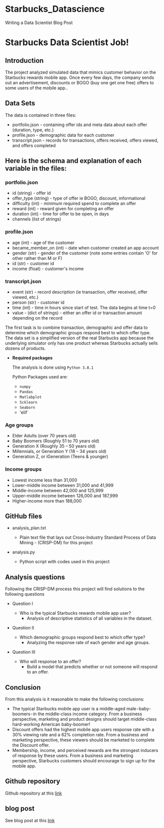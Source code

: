 # Starbucks_Datascience

Writing a Data Scientist Blog Post

# Starbucks Data Scientist Job!

## Introduction
The project analyzed simulated data that mimics customer behavior on the Starbucks rewards mobile app. Once every few days, the company sends out an advertisement, discounts or BOGO (buy one get one free) offers to some users of the mobile app..

## Data Sets
The data is contained in three files:

- portfolio.json - containing offer ids and meta data about each offer (duration, type, etc.)
- profile.json - demographic data for each customer
- transcript.json - records for transactions, offers received, offers viewed, and offers completed

## Here is the schema and explanation of each variable in the files:

### portfolio.json

- id (string) - offer id
- offer_type (string) - type of offer ie BOGO, discount, informational
- difficulty (int) - minimum required spend to complete an offer
- reward (int) - reward given for completing an offer
- duration (int) - time for offer to be open, in days
- channels (list of strings)

### profile.json

- age (int) - age of the customer
- became_member_on (int) - date when customer created an app account
- gender (str) - gender of the customer (note some entries contain 'O' for other rather than M or F)
- id (str) - customer id
- income (float) - customer's income

### transcript.json

- event (str) - record description (ie transaction, offer received, offer viewed, etc.)
- person (str) - customer id
- time (int) - time in hours since start of test. The data begins at time t=0
- value - (dict of strings) - either an offer id or transaction amount depending on the record

The first task is to combine transaction, demographic and offer data to determine which demographic groups respond best to which offer type. The data set is a simplified version of the real Starbucks app because the underlying simulator only has one product whereas Starbucks actually sells dozens of products.

* **Required packages** 
  
  The analysis is done using `Python 3.8.1` 
  
  Python Packages used are: 
  
    - `numpy`
    - `Pandas`
    - `Matlabplot`
    - `Scklearn`
    - `Seaborn`
    - 'elif`
    
    
### Age groups
- Elder Adults (over 70 years old)
- Baby Boomers (Roughly 51 to 70 years old)
- Generation X (Roughly 35 – 50 years old)
- Millennials, or Generation Y (18 – 34 years old)
- Generation Z, or iGeneration (Teens & younger)

### Income groups
- Lowest income less than 31,000
- Lower-middle income between 31,000  and 41,999
- Middle-income between 42,000 and 125,999
- Upper-middle income between 126,000 and 187,999
- Higher-income more than 188,000 


 ## GitHub files
 * analysis_plan.txt
    - Plain text file that lays out Cross-Industry Standard Process of Data Mining - (CRISP-DM) for this project
  
 * analysis.py
    - Python script with codes used in this project
    
 
 ## Analysis questions
 Following the CRISP-DM process this project will find solutions to the following questions
 
 * Question I
    - Who is the typical Starbucks rewards mobile app user?
       -  Analysis of descriptive statistics of all variables in the dataset.

* Question II
   - Which demographic groups respond best to which offer type?
     -  Analyzing the response rate of each gender and age groups.

* Question III
  - Who will response to an offer? 
    - Build a model that predicts whether or not someone will respond to an offer.


## Conclusion
From this analysis is it reasonable to make the following conclusions:
* The typical Starbucks mobile app user is a middle-aged male - baby-boomers - in the middle-class income category. From a business perspective, marketing and product designs should target middle-class hard-working American baby-boomer!
* Discount offers had the highest mobile app users response rate with a 30% viewing rate and a 62% completion rate. From a business and marketing perspective, these viewers should be marketed to complete the Discount offer.
* Membership, income, and perceived rewards are the strongest inducers of response by these users. From a business and marketing perspective, Starbucks customers should encourage to sign up for the mobile app.

## Github repository 
Github repository at this [link](https://github.com/jocoder22/Starbucks_Datascience)

## blog post 
See blog post at this [link](https://medium.com/@okigbookey/starbucks-data-scientist-a9455d67a1cc) 
   


